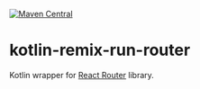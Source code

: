 [![Maven Central](https://img.shields.io/maven-central/v/org.jetbrains.kotlin-wrappers/kotlin-remix-run-router)](https://mvnrepository.com/artifact/org.jetbrains.kotlin-wrappers/kotlin-remix-run-router)

# kotlin-remix-run-router

Kotlin wrapper for [React Router](https://remix.run/docs/en/v1/other-api/react-router) library.
